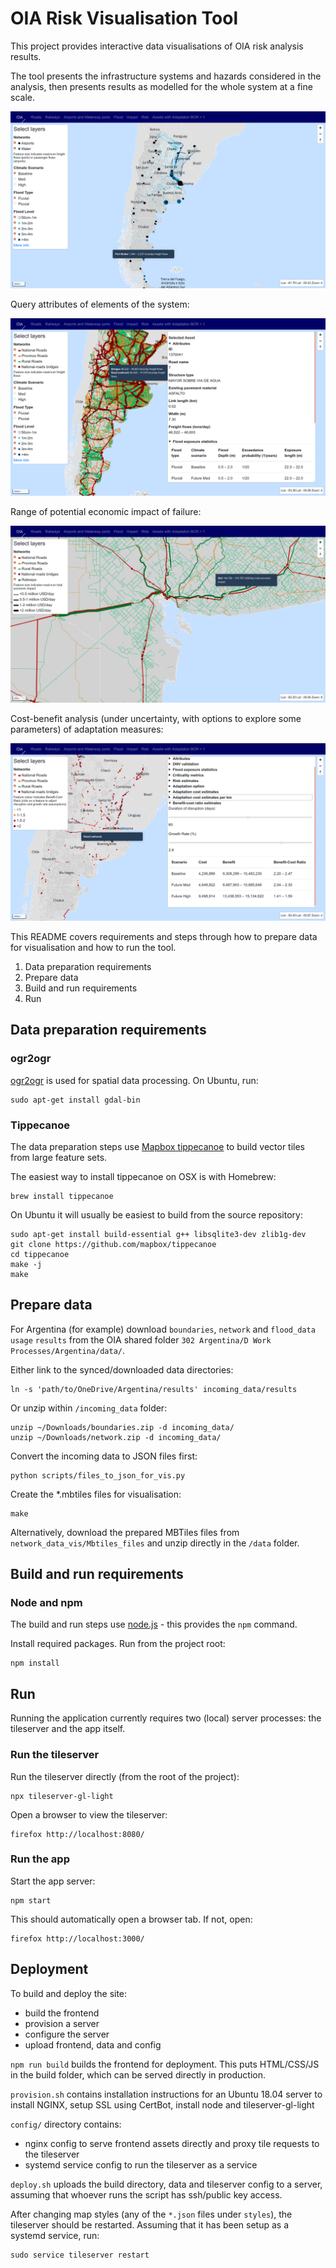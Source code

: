 # OIA Risk Visualisation Tool

This project provides interactive data visualisations of OIA risk analysis results.

The tool presents the infrastructure systems and hazards considered in the analysis, then
presents results as modelled for the whole system at a fine scale.

![Ports and airports](images/05-port-airport-flows.png)

Query attributes of elements of the system:

![System attributes](images/03-road-attributes.png)

Range of potential economic impact of failure:

![Impact of flooding](images/06-impact.png)

Cost-benefit analysis (under uncertainty, with options to explore some parameters) of
adaptation measures:

![Cost-benefit analysis of adaptation measures](images/07-cost-benefit.png)

This README covers requirements and steps through how to prepare data for visualisation and how
to run the tool.

1. Data preparation requirements
2. Prepare data
3. Build and run requirements
4. Run


## Data preparation requirements

### ogr2ogr

[ogr2ogr](https://www.gdal.org/ogr2ogr.html) is used for spatial data processing. On Ubuntu,
run:

    sudo apt-get install gdal-bin

### Tippecanoe

The data preparation steps use [Mapbox tippecanoe](https://github.com/mapbox/tippecanoe) to
build vector tiles from large feature sets.

The easiest way to install tippecanoe on OSX is with Homebrew:

    brew install tippecanoe

On Ubuntu it will usually be easiest to build from the source repository:

    sudo apt-get install build-essential g++ libsqlite3-dev zlib1g-dev
    git clone https://github.com/mapbox/tippecanoe
    cd tippecanoe
    make -j
    make


## Prepare data

For Argentina (for example) download `boundaries`, `network` and `flood_data` `usage` `results` from the OIA
shared folder `302 Argentina/D Work Processes/Argentina/data/`.

Either link to the synced/downloaded data directories:

    ln -s 'path/to/OneDrive/Argentina/results' incoming_data/results

Or unzip within `/incoming_data` folder:

    unzip ~/Downloads/boundaries.zip -d incoming_data/
    unzip ~/Downloads/network.zip -d incoming_data/

Convert the incoming data to JSON files first:

    python scripts/files_to_json_for_vis.py

Create the *.mbtiles files for visualisation:

    make

Alternatively, download the prepared MBTiles files from `network_data_vis/Mbtiles_files` and
unzip directly in the `/data` folder.


## Build and run requirements

### Node and npm

The build and run steps use [node.js](https://nodejs.org/) - this provides the `npm` command.

Install required packages. Run from the project root:

    npm install

## Run

Running the application currently requires two (local) server processes: the tileserver and the
app itself.

### Run the tileserver

Run the tileserver directly (from the root of the project):

    npx tileserver-gl-light

Open a browser to view the tileserver:

    firefox http://localhost:8080/

### Run the app

Start the app server:

    npm start

This should automatically open a browser tab. If not, open:

    firefox http://localhost:3000/


## Deployment

To build and deploy the site:

- build the frontend
- provision a server
- configure the server
- upload frontend, data and config

`npm run build` builds the frontend for deployment. This puts HTML/CSS/JS in the build folder,
which can be served directly in production.

`provision.sh` contains installation instructions for an Ubuntu 18.04 server to install NGINX,
setup SSL using CertBot, install node and tileserver-gl-light

`config/` directory contains:

- nginx config to serve frontend assets directly and proxy tile  requests to the tileserver
- systemd service config to run the tileserver as a service

`deploy.sh` uploads the build directory, data and tileserver config to a server,
assuming that whoever runs the script has ssh/public key access.

After changing map styles (any of the `*.json` files under `styles`), the tileserver should be
restarted. Assuming that it has been setup as a systemd service, run:

    sudo service tileserver restart
